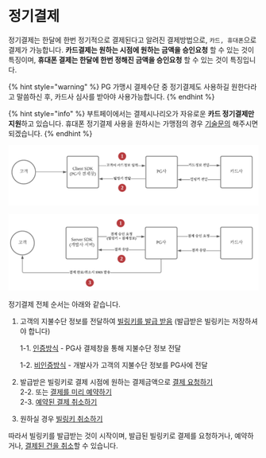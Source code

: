 # 정기결제

정기결제는 한달에 한번 정기적으로 결제된다고 알려진 결제방법으로, `카드, 휴대폰`으로 결제가 가능합니다. **카드결제는 원하는 시점에 원하는 금액을 승인요청** 할 수 있는 것이 특징이며, **휴대폰 결제는 한달에 한번 정해진 금액을 승인요청** 할 수 있는 것이 특징입니다.

{% hint style="warning" %}
PG 가맹시 결제수단 중 정기결제도 사용하길 원한다라고 말씀하신 후, 카드사 심사를 받아야 사용가능합니다.
{% endhint %}

{% hint style="info" %}
부트페이에서는 결제시나리오가 자유로운 **카드 정기결제만 지원**하고 있습니다. 휴대폰 정기결제 사용을 원하시는 가맹점의 경우 [기술문의](https://bootpay.channel.io) 해주시면 되겠습니다.
{% endhint %}

![1. 빌링키를 발급받아](<../../.gitbook/assets/image (2).png>)

![2. 발급받은 빌링키로 결제승인을 요청합니다](<../../.gitbook/assets/image (3).png>)

정기결제 전체 순서는 아래와 같습니다.

1.  고객의 지불수단 정보를 전달하여 [빌링키를 발급 받음](undefined.md) (발급받은 빌링키는 저장하셔야 합니다)

    1-1. [인증방식](undefined.md#1-1.) - PG사 결제창을 통해 지불수단 정보 전달&#x20;

    1-2. [비인증방식](undefined.md#1-2.) - 개발사가 고객의 지불수단 정보를 PG사에 전달 &#x20;
2. 발급받은 빌링키로 결제 시점에 원하는 결제금액으로 [결제 요청하기](undefined-1.md) \
   2-2. 또는 [결제를 미리 예약하기](undefined-2.md) \
   2-3. [예약된 결제 취소하기](undefined-3.md)&#x20;
3. 원하실 경우 [빌링키 취소하기 ](undefined-4.md)

따라서 빌링키를 발급받는 것이 시작이며, 발급된 빌링키로 결제를 요청하거나, 예약하거나, [결제된 건을 취소](../../server/cancel.md)할 수 있습니다.
